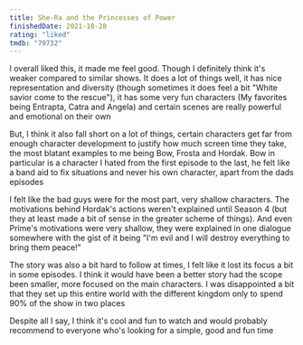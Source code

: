 ```yaml
---
title: She-Ra and the Princesses of Power
finishedDate: 2021-10-28
rating: "liked"
tmdb: "79732"
---
```


I overall liked this, it made me feel good. Though I definitely think it's weaker compared to similar shows. It does a lot of things well, it has nice representation and diversity (though sometimes it does feel a bit "White savior come to the rescue"), it has some very fun characters (My favorites being Entrapta, Catra and Angela) and certain scenes are really powerful and emotional on their own

But, I think it also fall short on a lot of things, certain characters get far from enough character development to justify how much screen time they take, the most blatant examples to me being Bow, Frosta and Hordak. Bow in particular is a character I hated from the first episode to the last, he felt like a band aid to fix situations and never his own character, apart from the dads episodes

I felt like the bad guys were for the most part, very shallow characters. The motivations behind Hordak's actions weren't explained until Season 4 (but they at least made a bit of sense in the greater scheme of things). And even Prime's motivations were very shallow, they were explained in one dialogue somewhere with the gist of it being "I'm evil and I will destroy everything to bring them peace!"

The story was also a bit hard to follow at times, I felt like it lost its focus a bit in some episodes. I think it would have been a better story had the scope been smaller, more focused on the main characters. I was disappointed a bit that they set up this entire world with the different kingdom only to spend 90% of the show in two places

Despite all I say, I think it's cool and fun to watch and would probably recommend to everyone who's looking for a simple, good and fun time
